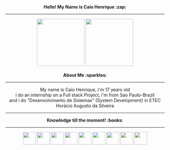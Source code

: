 <div align="center" font face="Georgia">
<b>Hello! My Name is Caio Henrique :zap:</b>
</div>
<hr>


<div align="center">
<img height="150em" src="https://github-readme-stats.vercel.app/api?username=caioshenrique&show_icons=true&theme=dark&include_all_commits=true&count_private=true" />
<img height="150em" src="https://github-readme-stats.vercel.app/api/top-langs/?username=caioshenrique&layout=compact&langs_count=7&theme=dark" />
</div>

<br>

<div align="center">
<b>About Me :sparkles:</b>
</div>
<div align="center">
<hr>
 My name is Caio Henrique, i'm 17 years old<br> i do an internship on a Full stack Project, i'm from Sao Paulo-Brazil <br> and i do "Desenvolvimento de Sistemas" (System Development) in ETEC Horácio Augusto da Silveira
<hr>
</div>
<div align="center">
 <b>Knowledge till the moment! :books:</b>
</div>
<hr>

<div align="center">
<img src="https://cdn.jsdelivr.net/gh/devicons/devicon/icons/javascript/javascript-original.svg" width="40" height="40"/>
<img src="https://cdn.jsdelivr.net/gh/devicons/devicon/icons/git/git-original.svg" width="40" height="40"/>
<img src="https://cdn.jsdelivr.net/gh/devicons/devicon/icons/csharp/csharp-original.svg" width="40" height="40"/>
<img src="https://cdn.jsdelivr.net/gh/devicons/devicon/icons/dotnetcore/dotnetcore-original.svg" width="40" height="40"/>
<img src="https://cdn.jsdelivr.net/gh/devicons/devicon/icons/cplusplus/cplusplus-plain.svg" width="40" height="40"/>
<img src="https://cdn.jsdelivr.net/gh/devicons/devicon/icons/bitbucket/bitbucket-original-wordmark.svg" width="40" height="40"/>
<img src="https://cdn.jsdelivr.net/gh/devicons/devicon/icons/github/github-original.svg" width="40" height="40"/>
<img src="https://cdn.jsdelivr.net/gh/devicons/devicon/icons/nodejs/nodejs-original.svg" width="40" height="40"/>
 <img src="https://cdn.jsdelivr.net/gh/devicons/devicon/icons/xamarin/xamarin-original-wordmark.svg" width="40" height="40"/>
          
          
</div>    

<a href="https://github.com/CaiosHenrique"/>
          

          
